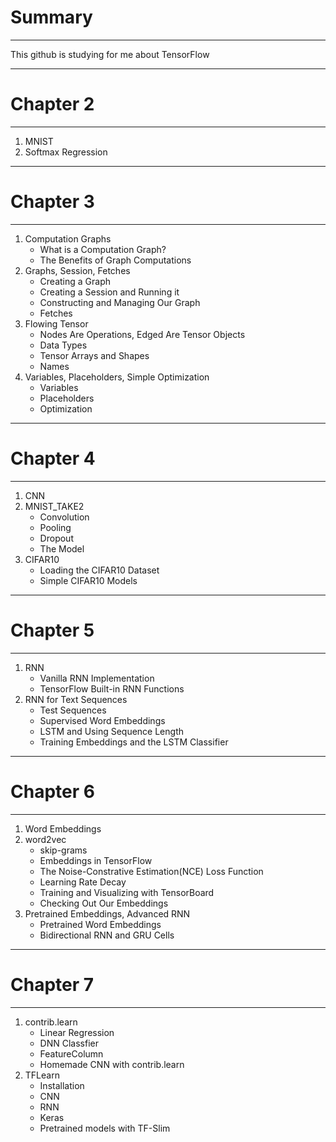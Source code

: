 Summary
=======
* * *
This github is studying for me about TensorFlow
* * *
Chapter 2
=========
* * *
1. MNIST
2. Softmax Regression
* * *
Chapter 3
=========
* * *
1. Computation Graphs
	* What is a Computation Graph?
	* The Benefits of Graph Computations
2. Graphs, Session, Fetches
	* Creating a Graph
	* Creating a Session and Running it
	* Constructing and Managing Our Graph
	* Fetches
3. Flowing Tensor
	* Nodes Are Operations, Edged Are Tensor Objects
	* Data Types
	* Tensor Arrays and Shapes
	* Names
4. Variables, Placeholders, Simple Optimization
	* Variables
	* Placeholders
	* Optimization
* * *
Chapter 4
=========
* * *
1. CNN
2. MNIST_TAKE2
	* Convolution
	* Pooling
	* Dropout
	* The Model
3. CIFAR10
	* Loading the CIFAR10 Dataset
	* Simple CIFAR10 Models
* * *
Chapter 5
=========
* * *
1. RNN
	* Vanilla RNN Implementation
	* TensorFlow Built-in RNN Functions
2. RNN for Text Sequences
	* Test Sequences
	* Supervised Word Embeddings
	* LSTM and Using Sequence Length
	* Training Embeddings and the LSTM Classifier
* * *
Chapter 6
=========
* * *
1. Word Embeddings
2. word2vec
	* skip-grams
	* Embeddings in TensorFlow
	* The Noise-Constrative Estimation(NCE) Loss Function
	* Learning Rate Decay
	* Training and Visualizing with TensorBoard
	* Checking Out Our Embeddings
3. Pretrained Embeddings, Advanced RNN
	* Pretrained Word Embeddings
	* Bidirectional RNN and GRU Cells
* * *
Chapter 7
=========
* * *
1. contrib.learn
	* Linear Regression
	* DNN Classfier
	* FeatureColumn
	* Homemade CNN with contrib.learn
2. TFLearn
	* Installation
	* CNN
	* RNN
	* Keras
	* Pretrained models with TF-Slim
